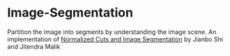 # Image-Segmentation
Partition the image into segments by understanding the image scene. An implementation of [Normalized Cuts and Image Segmentation][1] by Jianbo Shi and Jitendra Malik

[1]: https://people.eecs.berkeley.edu/~malik/papers/SM-ncut.pdf
